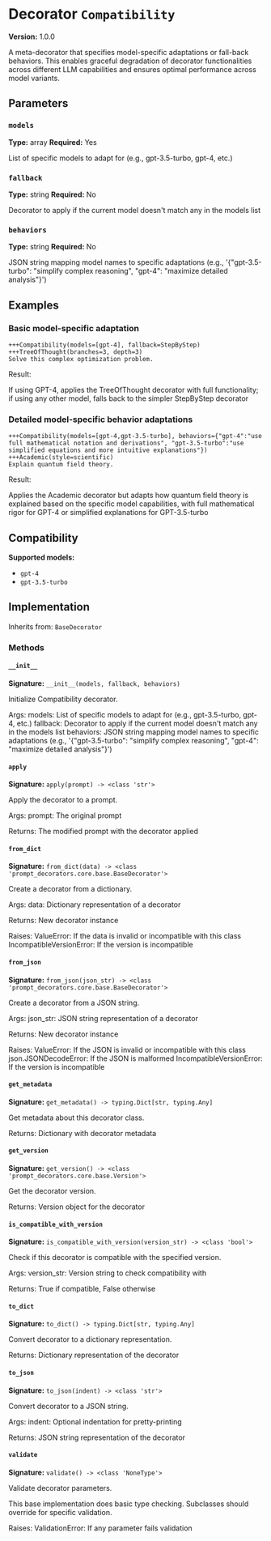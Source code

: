 # Decorator `Compatibility`

**Version:** 1.0.0

A meta-decorator that specifies model-specific adaptations or fall-back behaviors. This enables graceful degradation of decorator functionalities across different LLM capabilities and ensures optimal performance across model variants.

## Parameters

### `models`

**Type:** array
**Required:** Yes

List of specific models to adapt for (e.g., gpt-3.5-turbo, gpt-4, etc.)

### `fallback`

**Type:** string
**Required:** No

Decorator to apply if the current model doesn't match any in the models list

### `behaviors`

**Type:** string
**Required:** No

JSON string mapping model names to specific adaptations (e.g., '{"gpt-3.5-turbo": "simplify complex reasoning", "gpt-4": "maximize detailed analysis"}')

## Examples

### Basic model-specific adaptation

```
+++Compatibility(models=[gpt-4], fallback=StepByStep)
+++TreeOfThought(branches=3, depth=3)
Solve this complex optimization problem.
```

Result:

If using GPT-4, applies the TreeOfThought decorator with full functionality; if using any other model, falls back to the simpler StepByStep decorator

### Detailed model-specific behavior adaptations

```
+++Compatibility(models=[gpt-4,gpt-3.5-turbo], behaviors={"gpt-4":"use full mathematical notation and derivations", "gpt-3.5-turbo":"use simplified equations and more intuitive explanations"})
+++Academic(style=scientific)
Explain quantum field theory.
```

Result:

Applies the Academic decorator but adapts how quantum field theory is explained based on the specific model capabilities, with full mathematical rigor for GPT-4 or simplified explanations for GPT-3.5-turbo

## Compatibility

**Supported models:**

- `gpt-4`
- `gpt-3.5-turbo`

## Implementation

Inherits from: `BaseDecorator`

### Methods

#### `__init__`

**Signature:** `__init__(models, fallback, behaviors)`

Initialize Compatibility decorator.

Args:
    models: List of specific models to adapt for (e.g., gpt-3.5-turbo, gpt-4, etc.)
    fallback: Decorator to apply if the current model doesn't match any in the models list
    behaviors: JSON string mapping model names to specific adaptations (e.g., '{"gpt-3.5-turbo": "simplify complex reasoning", "gpt-4": "maximize detailed analysis"}')

#### `apply`

**Signature:** `apply(prompt) -> <class 'str'>`

Apply the decorator to a prompt.

Args:
    prompt: The original prompt

Returns:
    The modified prompt with the decorator applied

#### `from_dict`

**Signature:** `from_dict(data) -> <class 'prompt_decorators.core.base.BaseDecorator'>`

Create a decorator from a dictionary.

Args:
    data: Dictionary representation of a decorator

Returns:
    New decorator instance

Raises:
    ValueError: If the data is invalid or incompatible with this class
    IncompatibleVersionError: If the version is incompatible

#### `from_json`

**Signature:** `from_json(json_str) -> <class 'prompt_decorators.core.base.BaseDecorator'>`

Create a decorator from a JSON string.

Args:
    json_str: JSON string representation of a decorator

Returns:
    New decorator instance

Raises:
    ValueError: If the JSON is invalid or incompatible with this class
    json.JSONDecodeError: If the JSON is malformed
    IncompatibleVersionError: If the version is incompatible

#### `get_metadata`

**Signature:** `get_metadata() -> typing.Dict[str, typing.Any]`

Get metadata about this decorator class.

Returns:
    Dictionary with decorator metadata

#### `get_version`

**Signature:** `get_version() -> <class 'prompt_decorators.core.base.Version'>`

Get the decorator version.

Returns:
    Version object for the decorator

#### `is_compatible_with_version`

**Signature:** `is_compatible_with_version(version_str) -> <class 'bool'>`

Check if this decorator is compatible with the specified version.

Args:
    version_str: Version string to check compatibility with

Returns:
    True if compatible, False otherwise

#### `to_dict`

**Signature:** `to_dict() -> typing.Dict[str, typing.Any]`

Convert decorator to a dictionary representation.

Returns:
    Dictionary representation of the decorator

#### `to_json`

**Signature:** `to_json(indent) -> <class 'str'>`

Convert decorator to a JSON string.

Args:
    indent: Optional indentation for pretty-printing

Returns:
    JSON string representation of the decorator

#### `validate`

**Signature:** `validate() -> <class 'NoneType'>`

Validate decorator parameters.

This base implementation does basic type checking.
Subclasses should override for specific validation.

Raises:
    ValidationError: If any parameter fails validation
